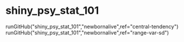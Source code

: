 # shiny_psy_stat_101
runGitHub("shiny_psy_stat_101","newbornalive",ref="central-tendency")
runGitHub("shiny_psy_stat_101","newbornalive",ref="range-var-sd")

